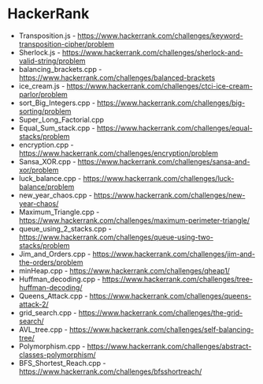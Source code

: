 # HackerRank

- Transposition.js  - https://www.hackerrank.com/challenges/keyword-transposition-cipher/problem
- Sherlock.js  - https://www.hackerrank.com/challenges/sherlock-and-valid-string/problem
- balancing_brackets.cpp - https://www.hackerrank.com/challenges/balanced-brackets
- ice_cream.js  - https://www.hackerrank.com/challenges/ctci-ice-cream-parlor/problem
- sort_Big_Integers.cpp - https://www.hackerrank.com/challenges/big-sorting/problem
- Super_Long_Factorial.cpp 
- Equal_Sum_stack.cpp - https://www.hackerrank.com/challenges/equal-stacks/problem
- encryption.cpp - https://www.hackerrank.com/challenges/encryption/problem
- Sansa_XOR.cpp - https://www.hackerrank.com/challenges/sansa-and-xor/problem
- luck_balance.cpp - https://www.hackerrank.com/challenges/luck-balance/problem
- new_year_chaos.cpp - https://www.hackerrank.com/challenges/new-year-chaos/ 
- Maximum_Triangle.cpp - https://www.hackerrank.com/challenges/maximum-perimeter-triangle/
- queue_using_2_stacks.cpp - https://www.hackerrank.com/challenges/queue-using-two-stacks/problem
- Jim_and_Orders.cpp - https://www.hackerrank.com/challenges/jim-and-the-orders/problem
- minHeap.cpp - https://www.hackerrank.com/challenges/qheap1/
- Huffman_decoding.cpp - https://www.hackerrank.com/challenges/tree-huffman-decoding/
- Queens_Attack.cpp - https://www.hackerrank.com/challenges/queens-attack-2/
- grid_search.cpp - https://www.hackerrank.com/challenges/the-grid-search/
- AVL_tree.cpp - https://www.hackerrank.com/challenges/self-balancing-tree/
- Polymorphism.cpp - https://www.hackerrank.com/challenges/abstract-classes-polymorphism/
- BFS_Shortest_Reach.cpp - https://www.hackerrank.com/challenges/bfsshortreach/

